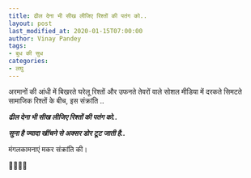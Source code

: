 ```yaml
---
title: ढील देना भी सीख लीजिए रिश्तों की पतंग को..
layout: post
last_modified_at: 2020-01-15T07:00:00
author: Vinay Pandey
tags:
- बुध की सुध
categories:
- लघु
---
```

अरमानों की आंधी में बिखरते घरेलू रिश्तों और उफनते तेवरों वाले सोशल मीडिया में दरकते सिमटते सामाजिक रिश्तों के बीच, 
इस संक्रांति ..

***ढील देना भी सीख लीजिए रिश्तों की पतंग को..***

***सुना है ज्यादा खींचने से अक्सर डोर टूट जाती है..***


मंगलकामनाएं मकर संक्रांति की।

🙏🌷🌷🙏


